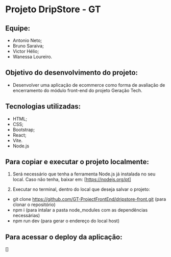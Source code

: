 # Projeto DripStore - GT

## Equipe:
- Antonio Neto;
- Bruno Saraiva;
- Victor Hélio;
- Wanessa Loureiro.

## Objetivo do desenvolvimento do projeto:
- Desenvolver uma aplicação de ecommerce como forma de avaliação de encerramento do módulo front-end do projeto Geração Tech.
 
## Tecnologias utilizadas: 
- HTML;
- CSS;
- Bootstrap;
- React;
- Vite.
- Node.js

## Para copiar e executar o projeto localmente:
1. Será necessário que tenha a ferramenta Node.js já instalada no seu local. Caso não tenha, baixar em:
  [https://nodejs.org/pt]

2. Executar no terminal, dentro do local que deseja salvar o projeto:
  - git clone https://github.com/GT-ProjectFrontEnd/dripstore-front.git (para clonar o repositório)
  - npm i (para intalar a pasta node_modules com as dependências necessárias)
  - npm run dev (para gerar o endereço do local host)
 
## Para acessar o deploy da aplicação:
[]

